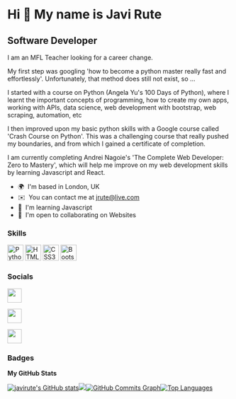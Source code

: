 Hi 👋 My name is Javi Rute
==========================

Software Developer
------------------

I am an MFL Teacher looking for a career change. 

My first step was googling 'how to become a python master really fast and effortlessly'. Unfortunately, that method does still not exist, so ... 

I started with a course on Python (Angela Yu's 100 Days of Python), where I learnt the important concepts of programming, how to create my own apps, working with APIs, data science, web development with bootstrap, web scraping, automation, etc 

I then improved upon my basic python skills with a Google course called 'Crash Course on Python'. This was a challenging course that really pushed my boundaries, and from which I gained a certificate of completion. 

I am currently completing Andrei Nagoie's 'The Complete Web Developer: Zero to Mastery', which will help me improve on my web development skills by learning Javascript and React.

*   🌍  I'm based in London, UK
*   ✉️  You can contact me at [jrute@live.com](mailto:jrute@live.com)
*   🧠  I'm learning Javascript
*   🤝  I'm open to collaborating on Websites

### Skills 
<p align="left">
<a href="https://www.python.org/" target="_blank" rel="noreferrer"><img src="https://raw.githubusercontent.com/danielcranney/readme-generator/main/public/icons/skills/python-colored.svg" width="36" height="36" alt="Python" /></a>
<a href="https://developer.mozilla.org/en-US/docs/Glossary/HTML5" target="_blank" rel="noreferrer"><img src="https://raw.githubusercontent.com/danielcranney/readme-generator/main/public/icons/skills/html5-colored.svg" width="36" height="36" alt="HTML5" /></a>
<a href="https://www.w3.org/TR/CSS/#css" target="_blank" rel="noreferrer"><img src="https://raw.githubusercontent.com/danielcranney/readme-generator/main/public/icons/skills/css3-colored.svg" width="36" height="36" alt="CSS3" /></a>
<a href="https://getbootstrap.com/" target="_blank" rel="noreferrer"><img src="https://raw.githubusercontent.com/danielcranney/readme-generator/main/public/icons/skills/bootstrap-colored.svg" width="36" height="36" alt="Bootstrap" /></a>
</p>
                    
### Socials

<p align="left">

<a href="https://www.github.com/javirute" target="_blank" rel="noreferrer"><img src="https://raw.githubusercontent.com/danielcranney/readme-generator/main/public/icons/socials/github-dark.svg" width="32" height="32" /></a>

<a href="https://www.linkedin.com/in/javi-rute-1099b2245" target="_blank" rel="noreferrer"><img src="https://raw.githubusercontent.com/danielcranney/readme-generator/main/public/icons/socials/linkedin.svg" width="32" height="32" /></a>

<a href="https://www.twitter.com/#JaviRute" target="_blank" rel="noreferrer"><img src="https://raw.githubusercontent.com/danielcranney/readme-generator/main/public/icons/socials/twitter.svg" width="32" height="32" /></a></p>

### Badges
<b>My GitHub Stats</b>

<a href="http://www.github.com/javirute"><img src="https://github-readme-stats.vercel.app/api?username=javirute&show_icons=true&hide=&count_private=true&title_color=0891b2&text_color=ffffff&icon_color=0891b2&bg_color=1c1917&hide_border=true&show_icons=true" alt="javirute's GitHub stats" /></a><a
href="http://www.github.com/javirute"><img
src="https://github-readme-streak-stats.herokuapp.com/?user=javirute&stroke=ffffff&background=1c1917&ring=0891b2&fire=0891b2&currStreakNum=ffffff&currStreakLabel=0891b2&sideNums=ffffff&sideLabels=ffffff&dates=ffffff&hide_border=true" /></a><a
href="http://www.github.com/javirute"><img src="https://activity-graph.herokuapp.com/graph?username=javirute&bg_color=1c1917&color=ffffff&line=0891b2&point=ffffff&area_color=1c1917&area=true&hide_border=true&custom_title=GitHub%20Commits%20Graph" alt="GitHub Commits Graph" /></a><a href="https://github.com/javirute" align="left"><img src="https://github-readme-stats.vercel.app/api/top-langs/?username=javirute&langs_count=10&title_color=0891b2&text_color=ffffff&icon_color=0891b2&bg_color=1c1917&hide_border=true&locale=en&custom_title=Top%20%Languages" alt="Top Languages" /></a>
